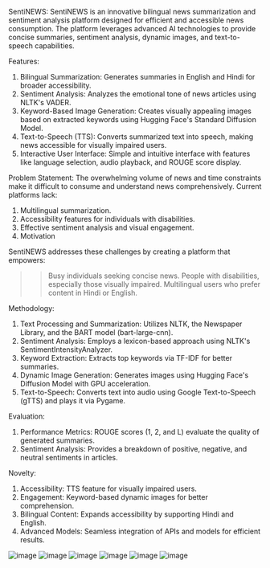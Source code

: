 SentiNEWS: 
SentiNEWS is an innovative bilingual news summarization and sentiment analysis platform designed for efficient and accessible news consumption. The platform leverages advanced AI technologies to provide concise summaries, sentiment analysis, dynamic images, and text-to-speech capabilities.

Features: 
1) Bilingual Summarization: Generates summaries in English and Hindi for broader accessibility.
2) Sentiment Analysis: Analyzes the emotional tone of news articles using NLTK's VADER.
3) Keyword-Based Image Generation: Creates visually appealing images based on extracted keywords using Hugging Face's Standard Diffusion Model.
4) Text-to-Speech (TTS): Converts summarized text into speech, making news accessible for visually impaired users.
5) Interactive User Interface: Simple and intuitive interface with features like language selection, audio playback, and ROUGE score display.

Problem Statement: 
The overwhelming volume of news and time constraints make it difficult to consume and understand news comprehensively. Current platforms lack:
1) Multilingual summarization.
2) Accessibility features for individuals with disabilities.
3) Effective sentiment analysis and visual engagement.
4) Motivation

SentiNEWS addresses these challenges by creating a platform that empowers:
>> Busy individuals seeking concise news.
>> People with disabilities, especially those visually impaired.
>> Multilingual users who prefer content in Hindi or English.

Methodology:
1) Text Processing and Summarization: Utilizes NLTK, the Newspaper Library, and the BART model (bart-large-cnn).
2) Sentiment Analysis: Employs a lexicon-based approach using NLTK's SentimentIntensityAnalyzer.
3) Keyword Extraction: Extracts top keywords via TF-IDF for better summaries.
4) Dynamic Image Generation: Generates images using Hugging Face's Diffusion Model with GPU acceleration.
5) Text-to-Speech: Converts text into audio using Google Text-to-Speech (gTTS) and plays it via Pygame.
   
Evaluation:
1) Performance Metrics: ROUGE scores (1, 2, and L) evaluate the quality of generated summaries.
2) Sentiment Analysis: Provides a breakdown of positive, negative, and neutral sentiments in articles.
   
Novelty: 
1) Accessibility: TTS feature for visually impaired users.
2) Engagement: Keyword-based dynamic images for better comprehension.
3) Bilingual Content: Expands accessibility by supporting Hindi and English.
4) Advanced Models: Seamless integration of APIs and models for efficient results.

![image](https://github.com/user-attachments/assets/148b8877-ac30-4a9f-9a0a-2a6830ce2732)
![image](https://github.com/user-attachments/assets/f727e83f-17ef-4b48-8bc4-e7f9c24a7c9c)
![image](https://github.com/user-attachments/assets/3b327eef-eb61-4d0a-8c8f-2ea571aaa7c9)
![image](https://github.com/user-attachments/assets/c6fa42a9-78ae-4eee-92a6-c2fbceb91fa7)
![image](https://github.com/user-attachments/assets/2bfbdff7-2bf0-40fa-8817-70ddd2c59668)
![image](https://github.com/user-attachments/assets/da282fd0-1dd0-4161-a661-4c1e07f69de7)


